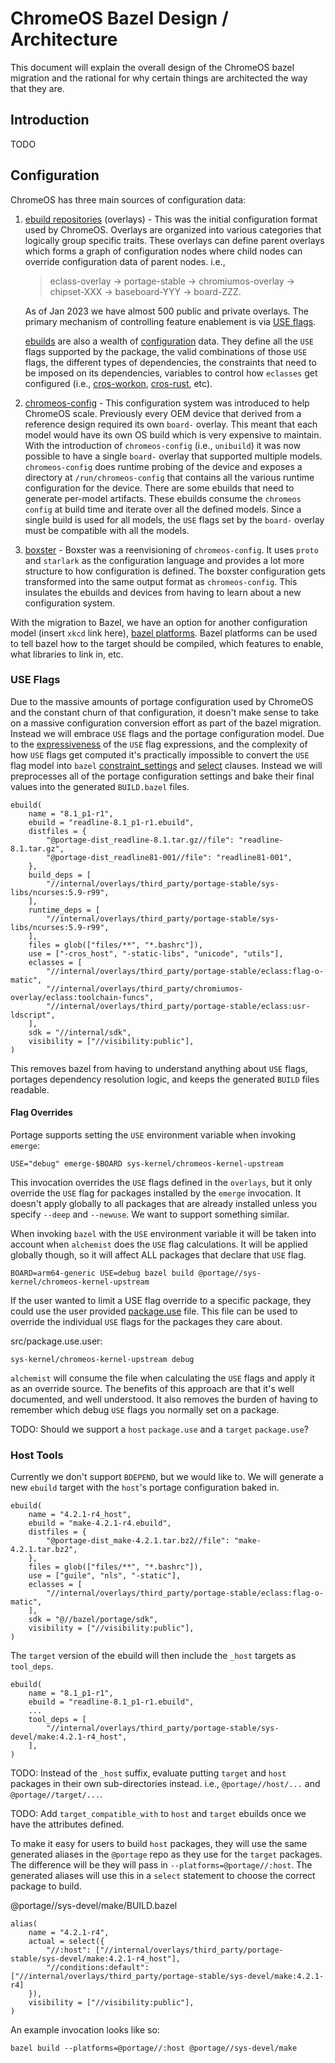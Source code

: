 # ChromeOS Bazel Design / Architecture

This document will explain the overall design of the ChromeOS bazel migration and the rational
for why certain things are architected the way that they are.

## Introduction

TODO

## Configuration

ChromeOS has three main sources of configuration data:
1) [ebuild repositories](https://chromium.googlesource.com/chromiumos/docs/+/HEAD/portage/overlay_faq.md) (overlays) - This was the initial configuration format used by ChromeOS. Overlays are organized into various categories that logically group specific traits. These overlays can define parent overlays which forms a graph of configuration nodes where child nodes can override configuration data of parent nodes.
    i.e.,
    > eclass-overlay -> portage-stable -> chromiumos-overlay -> chipset-XXX -> baseboard-YYY -> board-ZZZ.

    As of Jan 2023 we have almost 500 public and private overlays. The primary mechanism of controlling feature enablement is via [USE flags](https://wiki.gentoo.org/wiki/USE_flag).

    [ebuilds](https://devmanual.gentoo.org/ebuild-writing/index.html) are also a wealth of [configuration](https://devmanual.gentoo.org/ebuild-writing/variables/index.html) data. They define all the `USE` flags supported by the package, the valid combinations of those `USE` flags, the different types of dependencies, the constraints that need to be imposed on its dependencies, variables to control how `eclasses` get configured (i.e., [cros-workon](https://source.chromium.org/chromium/chromiumos/overlays/chromiumos-overlay/+/main:eclass/cros-workon.eclass;l=65;drc=bb94461990266fcd3368bbbe9f907497339902f3), [cros-rust](https://source.chromium.org/chromium/chromiumos/overlays/chromiumos-overlay/+/main:eclass/cros-rust.eclass;l=27;drc=bb94461990266fcd3368bbbe9f907497339902f3), etc).

1) [chromeos-config](https://chromium.googlesource.com/chromiumos/platform2/+/HEAD/chromeos-config/README.md) - This configuration system was introduced to help ChromeOS scale. Previously every OEM device that derived from a reference design required its own `board-` overlay. This meant that each model would have its own OS build which is very expensive to maintain.  With the introduction of `chromeos-config` (i.e., `unibuild`) it was now possible to have a single `board-` overlay that supported multiple models. `chromeos-config` does runtime probing of the device and exposes a directory at `/run/chromeos-config` that contains all the various runtime configuration for the device. There are some ebuilds that need to generate per-model artifacts. These ebuilds consume the `chromeos config` at build time and iterate over all the defined models. Since a single build is used for all models, the `USE` flags set by the `board-` overlay must be compatible with all the models.

1) [boxster](go/cros-boxster-site) - Boxster was a reenvisioning of `chromeos-config`. It uses `proto` and `starlark` as the configuration language and provides a lot more structure to how configuration is defined. The boxster configuration gets transformed into the same output format as `chromeos-config`. This insulates the ebuilds and devices from having to learn about a new configuration system.

With the migration to Bazel, we have an option for another configuration model (insert `xkcd` link here), [bazel platforms](https://bazel.build/extending/platforms). Bazel platforms can be used to tell bazel how to the target should be compiled, which features to enable, what libraries to link in, etc.

### USE Flags

Due to the massive amounts of portage configuration used by ChromeOS and the constant churn of that configuration, it doesn't make sense to take on a massive configuration conversion effort as part of the bazel migration. Instead we will embrace `USE` flags and the portage configuration model. Due to the [expressiveness](https://dev.gentoo.org/~ulm/pms/head/pms.html#section-8.2) of the `USE` flag expressions, and the complexity of how `USE` flags get computed it's practically impossible to convert the `USE` flag model into `bazel` [constraint_settings](https://bazel.build/reference/be/platform#constraint_setting) and [select](https://bazel.build/reference/be/functions#select) clauses. Instead we will preprocesses all of the portage configuration settings and bake their final values into the generated `BUILD.bazel` files.

```
ebuild(
    name = "8.1_p1-r1",
    ebuild = "readline-8.1_p1-r1.ebuild",
    distfiles = {
        "@portage-dist_readline-8.1.tar.gz//file": "readline-8.1.tar.gz",
        "@portage-dist_readline81-001//file": "readline81-001",
    },
    build_deps = [
        "//internal/overlays/third_party/portage-stable/sys-libs/ncurses:5.9-r99",
    ],
    runtime_deps = [
        "//internal/overlays/third_party/portage-stable/sys-libs/ncurses:5.9-r99",
    ],
    files = glob(["files/**", "*.bashrc"]),
    use = ["-cros_host", "-static-libs", "unicode", "utils"],
    eclasses = [
        "//internal/overlays/third_party/portage-stable/eclass:flag-o-matic",
        "//internal/overlays/third_party/chromiumos-overlay/eclass:toolchain-funcs",
        "//internal/overlays/third_party/portage-stable/eclass:usr-ldscript",
    ],
    sdk = "//internal/sdk",
    visibility = ["//visibility:public"],
)
```

This removes bazel from having to understand anything about `USE` flags, portages dependency resolution logic, and keeps the generated `BUILD` files readable.

#### Flag Overrides

Portage supports setting the `USE` environment variable when invoking `emerge`:

    USE="debug" emerge-$BOARD sys-kernel/chromeos-kernel-upstream

This invocation overrides the `USE` flags defined in the `overlays`, but it only override the `USE`
flag for packages installed by the `emerge` invocation. It doesn't apply globally to all packages
that are already installed unless you specify `--deep` and `--newuse`. We want to support something
similar.

When invoking `bazel` with the `USE` environment variable it will be taken into account when
`alchemist` does the `USE` flag calculations. It will be applied globally though, so it will affect
ALL packages that declare that `USE` flag.

    BOARD=arm64-generic USE=debug bazel build @portage//sys-kernel/chromeos-kernel-upstream

If the user wanted to limit a USE flag override to a specific package, they could use the user
provided  [package.use](https://wiki.gentoo.org/wiki//etc/portage/package.use) file. This file
can be used to override the individual `USE` flags for the packages they care about.

src/package.use.user:
```
sys-kernel/chromeos-kernel-upstream debug
```

`alchemist` will consume the file when calculating the `USE` flags and apply it as an override source.
The benefits of this approach are that it's well documented, and well understood. It also removes
the burden of having to remember which debug `USE` flags you normally set on a package.

TODO: Should we support a `host` `package.use` and a `target` `package.use`?

### Host Tools

Currently we don't support `BDEPEND`, but we would like to. We will generate a new `ebuild` target with the `host`'s portage configuration baked in.

```
ebuild(
    name = "4.2.1-r4_host",
    ebuild = "make-4.2.1-r4.ebuild",
    distfiles = {
        "@portage-dist_make-4.2.1.tar.bz2//file": "make-4.2.1.tar.bz2",
    },
    files = glob(["files/**", "*.bashrc"]),
    use = ["guile", "nls", "-static"],
    eclasses = [
        "//internal/overlays/third_party/portage-stable/eclass:flag-o-matic",
    ],
    sdk = "@//bazel/portage/sdk",
    visibility = ["//visibility:public"],
)
```

The `target` version of the ebuild will then include the `_host` targets as `tool_deps`.
```
ebuild(
    name = "8.1_p1-r1",
    ebuild = "readline-8.1_p1-r1.ebuild",
    ...
    tool_deps = [
        "//internal/overlays/third_party/portage-stable/sys-devel/make:4.2.1-r4_host",
    ],
)
```

TODO: Instead of the `_host` suffix, evaluate putting `target` and `host` packages in their own sub-directories instead. i.e., `@portage//host/...` and `@portage//target/...`.

TODO: Add `target_compatible_with` to `host` and `target` ebuilds once we have the attributes defined.

To make it easy for users to build `host` packages, they will use the same generated aliases in the `@portage` repo as they use for the `target` packages. The difference will be they will pass in `--platforms=@portage//:host`. The generated aliases will use this in a `select` statement to choose the correct package to build.

@portage//sys-devel/make/BUILD.bazel
```
alias(
    name = "4.2.1-r4",
    actual = select({
        "//:host": ["//internal/overlays/third_party/portage-stable/sys-devel/make:4.2.1-r4_host"],
        "//conditions:default": ["//internal/overlays/third_party/portage-stable/sys-devel/make:4.2.1-r4]
    }),
    visibility = ["//visibility:public"],
)
```

An example invocation looks like so:
```
bazel build --platforms=@portage//:host @portage//sys-devel/make
```
